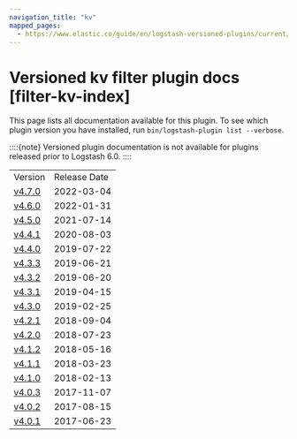 ```yaml
---
navigation_title: "kv"
mapped_pages:
  - https://www.elastic.co/guide/en/logstash-versioned-plugins/current/filter-kv-index.html
---
```


# Versioned kv filter plugin docs [filter-kv-index]


This page lists all documentation available for this plugin.  To see which plugin version you have installed, run `bin/logstash-plugin list --verbose`.

::::{note}
Versioned plugin documentation is not available for plugins released prior to Logstash 6.0.
::::


|     |     |
| --- | --- |
| Version | Release Date |
| [v4.7.0](v4-7-0-plugins-filters-kv.md) | 2022-03-04 |
| [v4.6.0](v4-6-0-plugins-filters-kv.md) | 2022-01-31 |
| [v4.5.0](v4-5-0-plugins-filters-kv.md) | 2021-07-14 |
| [v4.4.1](v4-4-1-plugins-filters-kv.md) | 2020-08-03 |
| [v4.4.0](v4-4-0-plugins-filters-kv.md) | 2019-07-22 |
| [v4.3.3](v4-3-3-plugins-filters-kv.md) | 2019-06-21 |
| [v4.3.2](v4-3-2-plugins-filters-kv.md) | 2019-06-20 |
| [v4.3.1](v4-3-1-plugins-filters-kv.md) | 2019-04-15 |
| [v4.3.0](v4-3-0-plugins-filters-kv.md) | 2019-02-25 |
| [v4.2.1](v4-2-1-plugins-filters-kv.md) | 2018-09-04 |
| [v4.2.0](v4-2-0-plugins-filters-kv.md) | 2018-07-23 |
| [v4.1.2](v4-1-2-plugins-filters-kv.md) | 2018-05-16 |
| [v4.1.1](v4-1-1-plugins-filters-kv.md) | 2018-03-23 |
| [v4.1.0](v4-1-0-plugins-filters-kv.md) | 2018-02-13 |
| [v4.0.3](v4-0-3-plugins-filters-kv.md) | 2017-11-07 |
| [v4.0.2](v4-0-2-plugins-filters-kv.md) | 2017-08-15 |
| [v4.0.1](v4-0-1-plugins-filters-kv.md) | 2017-06-23 |


















